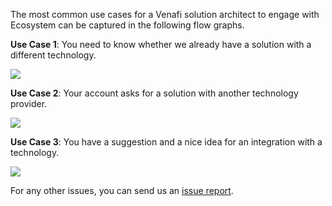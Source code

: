 The most common use cases for a Venafi solution architect to engage with Ecosystem can be captured in the following flow graphs.

**Use Case 1**: You need to know whether we already have a solution with a different technology.

<div id="87AB4518CE8EF9E9050DA2F2D6D0FA6A658_18475"><div id="87AB4518CE8EF9E9050DA2F2D6D0FA6A658_18475_robot"><a href="https://cloud.smartdraw.com/share.aspx/?pubDocShare=87AB4518CE8EF9E9050DA2F2D6D0FA6A658" target="_blank"><img src="https://cloud.smartdraw.com/cloudstorage/87AB4518CE8EF9E9050DA2F2D6D0FA6A658/preview2.png"></a></div></div><script src="https://cloud.smartdraw.com/plugins/html/js/sdjswidget_html.js" type="text/javascript"></script><script type="text/javascript">SDJS_Widget("87AB4518CE8EF9E9050DA2F2D6D0FA6A658",18475,1,"");</script>

**Use Case 2**: Your account asks for a solution with another technology provider.

<div id="7185B949950008F19DA4ACA90FE1B6ED1AC_82060"><div id="7185B949950008F19DA4ACA90FE1B6ED1AC_82060_robot"><a href="https://cloud.smartdraw.com/share.aspx/?pubDocShare=7185B949950008F19DA4ACA90FE1B6ED1AC" target="_blank"><img src="https://cloud.smartdraw.com/cloudstorage/7185B949950008F19DA4ACA90FE1B6ED1AC/preview2.png"></a></div></div><script src="https://cloud.smartdraw.com/plugins/html/js/sdjswidget_html.js" type="text/javascript"></script><script type="text/javascript">SDJS_Widget("7185B949950008F19DA4ACA90FE1B6ED1AC",82060,1,"");</script>

**Use Case 3**: You have a suggestion and a nice idea for an integration with a technology.

<div id="B26093C26798F7CDC8B77F0487DC4FF8814_55105"><div id="B26093C26798F7CDC8B77F0487DC4FF8814_55105_robot"><a href="https://cloud.smartdraw.com/share.aspx/?pubDocShare=B26093C26798F7CDC8B77F0487DC4FF8814" target="_blank"><img src="https://cloud.smartdraw.com/cloudstorage/B26093C26798F7CDC8B77F0487DC4FF8814/preview2.png"></a></div></div><script src="https://cloud.smartdraw.com/plugins/html/js/sdjswidget_html.js" type="text/javascript"></script><script type="text/javascript">SDJS_Widget("B26093C26798F7CDC8B77F0487DC4FF8814",55105,1,"");</script>

For any other issues, you can send us an [issue report](https://56rebdap.paperform.co). 